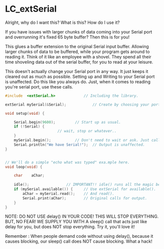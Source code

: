 # LC_extSerial

 Alright, why do I want this? What is this? How do I use it?
 
 If you have issues with larger chunks of data coming into your Serial port and
 overrunning it's fixed 65 byte buffer? Then this is for you!

 This glues a buffer extension to the original Serial input buffer. Allowing larger
 chunks of data to be buffered, while your program gets around to reading it. Think
 of it like an employee with a shovel. They spend all their time shoveling data out
 of the serial buffer, for you to read at your leisure.

 This doesn't actually change your Serial port in any way. It just keeps it cleared out
 as much as possible. Setting up and Writing to your Serial port is unaffected. Do this
 like you always do. Just, when it comes to reading you're serial port, use these calls.

```c++
#include  <extSerial.h>				// Including the library.

extSerial mySerial(&Serial);			// Create by choosing your port.

void setup(void) {

	Serial.begin(9600);			// Start up as usual.
	if (!Serial) {
						// wait, stop or whatever..
	}
	mySerial.begin();			// Don't need to wait or ask. Just call it.
	Serial.println("We have Serial!");	// Output is unaffected.
}


// We'll do a simple "echo what was typed" exa.mple here.
void loop(void) {

	char	aChar;
	
	idle();					// IMPORTANT!! idle() runs all the magic behind the scenes.
	if (mySerial.available()) {		// Use extSerial for available().
		aChar = mySerial.read();	// And read().
		Serial.print(aChar);		// Original calls for output.
	}
}
```

 NOTE: DO NOT USE delay() IN YOUR CODE! THIS WILL STOP EVERYTHING. BUT, NO FEAR! WE
 SUPPLY YOU WITH A sleep() call that acts just like delay for you, but does NOT stop
 everything. Try it, you'll love it! 

 Remember : When people demand code without using delay(), because it causes blocking,
 our sleep() call does NOT cause blocking. What a hack!

